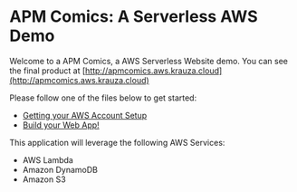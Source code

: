 # APM Comics: A Serverless AWS Demo

Welcome to a APM Comics, a AWS Serverless Website demo. You can see the final product at [http://apmcomics.aws.krauza.cloud](http://apmcomics.aws.krauza.cloud)

Please follow one of the files below to get started:
* [Getting your AWS Account Setup](awssetup.md)
* [Build your Web App!](setup.md)

This application will leverage the following AWS Services:
* AWS Lambda
* Amazon DynamoDB
* Amazon S3

